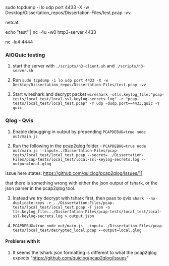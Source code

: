 sudo tcpdump -i lo udp port 4433 -X -w Desktop/Dissertation_repos/Dissertation-Files/test.pcap -vv



netcat:

echo "test" | nc -4u -w0 http3-server 4433


nc -lu4 4444



### AIOQuic testing

1. start the server with `./scripts/h3-client.sh` and `./scripts/h3-server.sh`

2. Run `sudo tcpdump -i lo udp port 4433 -X -w Desktop/Dissertation_repos/Dissertation-Files/test.pcap -vv`

3. Start wireshark and decrypt packet `wireshark -otls.keylog_file:"pcap-tests/local_test/local-ssl-keylog-secrets.log" -r "pcap-tests/local_test/local_test.pcap" -Y udp -dudp.port==4433,quic -Y quic`



### Qlog - Qvis

1. Enable debugging in output by prepending `PCAPDEBUG=true node out/main.js`

2. Run the following in the pcap2qlog folder - `PCAPDEBUG=true node out/main.js --input=../Dissertation-Files/pcap-tests/local_test/local_test.pcap --secret=../Dissertation-Files/pcap-tests/local_test/local-ssl-keylog-secrets.log --output=local.qlog`


issue here states: https://github.com/quiclog/pcap2qlog/issues/11

that there is something wrong with either the json output of tshark, or the json parser in the pcap2qlog tool.


3. Instead we try decrypt with tshark first, then pass to qvis 
`shark --no-duplicate-keys -r ../Dissertation-Files/pcap-tests/local_test/local_test.pcap -T json -o tls.keylog_file:../Dissertation-Files/pcap-tests/local_test/local-ssl-keylog-secrets.log > output.json`

4. `PCAPDEBUG=true node out/main.js --input=../Dissertation-Files/pcap-tests/local_test/decrypted_local.pcap --output=local.qlog`




#### Problems with it


1. It seems the tshark json formatting is different to what the pcap2qlog expects "https://github.com/quiclog/pcap2qlog/issues"